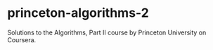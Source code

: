 # princeton-algorithms-2
Solutions to the Algorithms, Part II course by Princeton University on Coursera.
